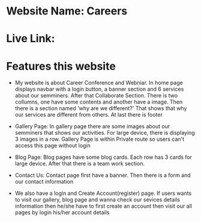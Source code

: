 # Website Name: Careers
# Live Link: 

# Features this website
* My website is about Career Conference and Webniar. In home page displays  navbar with a login button, a banner section and 6 services about our semminers. After that Collaborate Section. There is two collumns, one have some contents and another have a image. Then there is a section named 'why are we different?' That shows that why our services are different from others. At last there is footer

* Gallery Page: In gallery page there are some images about our semminers that shows our activities. For large device, there is displaying 3 images in a row. Gallery Page is within Private route so users can't access this page without login

* Blog Page: Blog pages have some blog cards. Each row has 3 cards for large device. After that there is a team work section.

* Contact Us: Contact page first have a banner. Then there is a form and our contact information

* We also have a login and Create Account(register) page. If users wants to visit our gallery, blog page and wanna check our sevices details information then he/she have to first create an account then visit our all pages by login his/her account details